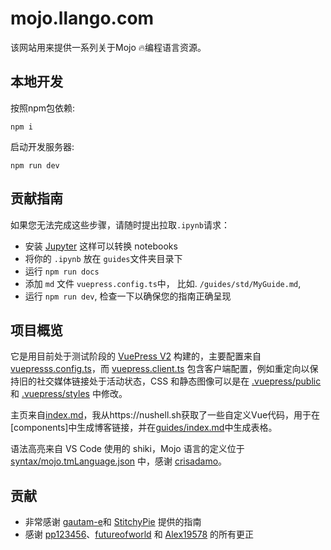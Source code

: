 # mojo.llango.com
该网站用来提供一系列关于Mojo 🔥编程语言资源。 

## 本地开发
按照npm包依赖:
```
npm i
```
启动开发服务器:
```
npm run dev
```

## 贡献指南
如果您无法完成这些步骤，请随时提出拉取`.ipynb`请求：

- 安装 [Jupyter](https://jupyter.org/install) 这样可以转换 notebooks
- 将你的 `.ipynb` 放在 `guides`文件夹目录下
- 运行 `npm run docs` 
- 添加 `md` 文件 `vuepress.config.ts`中， 比如. `/guides/std/MyGuide.md`, 
- 运行 `npm run dev`, 检查一下以确保您的指南正确呈现

## 项目概览

它是用目前处于测试阶段的 [VuePress V2](https://v2.vuepress.vuejs.org/guide/getting-started.html) 构建的，主要配置来自 [vuepresss.config.ts](vuepress.config.ts)，而 [vuepress.client.ts](vuepress.client.ts) 包含客户端配置，例如重定向以保持旧的社交媒体链接处于活动状态，CSS 和静态图像可以是在 [.vuepress/public](.vuepress/public) 和 [.vuepress/styles](.vuepress/styles) 中修改。

主页来自[index.md](index.md)，我从https://nushell.sh获取了一些自定义Vue代码，用于在[components]中生成博客链接，并在[guides/index.md](guides/index.md)中生成表格。

语法高亮来自 VS Code 使用的 shiki，Mojo 语言的定义位于[syntax/mojo.tmLanguage.json](syntax/mojo.tmLanguage.json) 中，感谢 [crisadamo](https://github.com/crisadamo/mojo-lang-syntax)。

## 贡献
- 非常感谢 [gautam-e](https://github.com/gautam-e)和 [StitchyPie](https://github.com/StitchyPie) 提供的指南 
- 感谢 [pp123456](https://github.com/pp123456)、[futureofworld](https://github.com/futureofworld) 和 [Alex19578](https://github.com/pp123456) 的所有更正